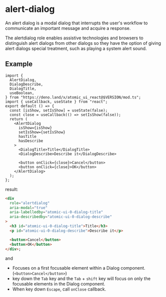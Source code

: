 # alert-dialog

An alert dialog is a modal dialog that interrupts the user's workflow to
communicate an important message and acquire a response.

The alertdialog role enables assistive technologies and browsers to distinguish
alert dialogs from other dialogs so they have the option of giving alert dialogs
special treatment, such as playing a system alert sound.

## Example

```tsx
import {
  AlertDialog,
  DialogDescribe,
  DialogTitle,
  useBoolean,
} from "https://deno.land/x/atomic_ui_react@$VERSION/mod.ts";
import { useCallback, useState } from "react";
export default () => {
  const [isShow, setIsShow] = useState(false);
  const close = useCallback(() => setIsShow(false));
  return (
    <AlertDialog
      isShow={isShow}
      setIsShow={setIsShow}
      hasTitle
      hasDescribe
    >
      <DialogTitle>Title</DialogTitle>
      <DialogDescribe>Describe it</DialogDescribe>

      <button onClick={close}>Cancel</button>
      <button onClick={close}>OK</button>
    </AlertDialog>
  );
};
```

result:

```html
<div
  role="alertdialog"
  aria-modal="true"
  aria-labelledby="atomic-ui-0-dialog-title"
  aria-describedby="atomic-ui-0-dialog-describe"
>
  <h3 id="atomic-ui-0-dialog-title">Title</h3>
  <p id="atomic-ui-0-dialog-describe">Describe it</p>

  <button>Cancel</button>
  <button>OK</button>
</div>;
```

and

- Focuses on a first focusable element within a Dialog component.
  (`<button>Cancel</button>`)
- key down the `Tab` key and the `Tab` + `shift` key will focus on only the
  focusable elements in the Dialog component.
- When key down `Escape`, call `onClose` callback.
